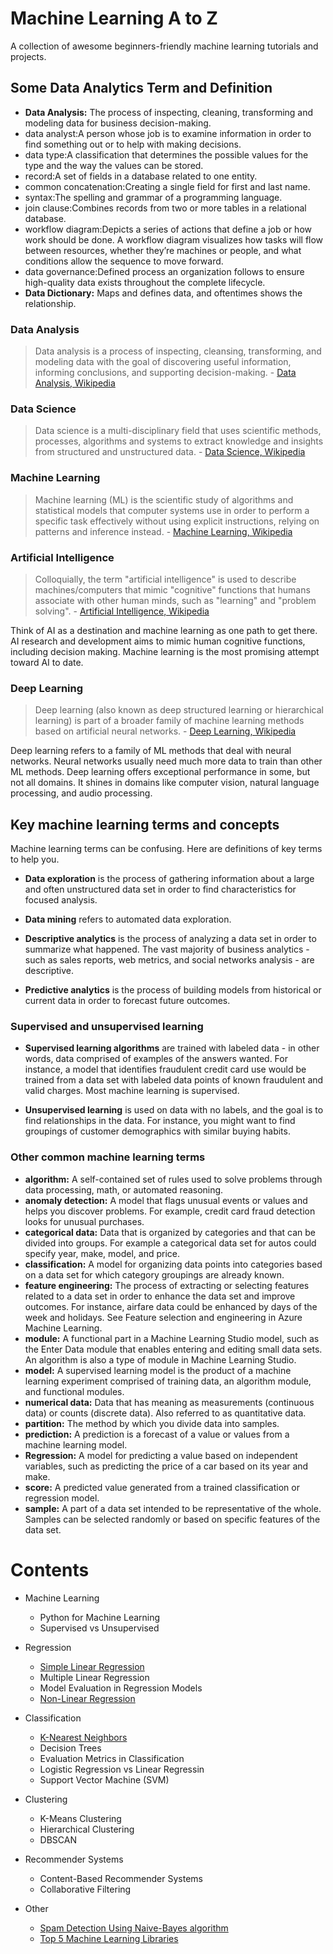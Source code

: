 # Machine Learning A to Z
A collection of awesome beginners-friendly machine learning tutorials and projects. 

## Some Data Analytics Term and Definition
- **Data Analysis:** The process of inspecting, cleaning, transforming and modeling data for business decision-making.
- data analyst:A person whose job is to examine information in order to find something out or to help with making decisions.
- data type:A classification that determines the possible values for the type and the way the values can be stored.
- record:A set of fields in a database related to one entity.
- common concatenation:Creating a single field for first and last name.
- syntax:The spelling and grammar of a programming language.
- join clause:Combines records from two or more tables in a relational database.
- workflow diagram:Depicts a series of actions that define a job or how work should be done. A workflow diagram visualizes how tasks will flow between resources, whether they’re machines or people, and what conditions allow the sequence to move forward.
- data governance:Defined process an organization follows to ensure high-quality data exists throughout the complete lifecycle.
- **Data Dictionary:** Maps and defines data, and oftentimes shows the relationship.

### Data Analysis
> Data analysis is a process of inspecting, cleansing, transforming, and
modeling data with the goal of discovering useful information, informing
conclusions, and supporting decision-making. - [Data Analysis, Wikipedia](https://en.wikipedia.org/wiki/Data_analysis)

### Data Science
> Data science is a multi-disciplinary field that uses scientific methods,
processes, algorithms and systems to extract knowledge and insights from
structured and unstructured data. - [Data Science, Wikipedia](https://en.wikipedia.org/wiki/Data_science)

### Machine Learning
> Machine learning (ML) is the scientific study of algorithms and statistical
models that computer systems use in order to perform a specific task
effectively without using explicit instructions, relying on patterns and
inference instead. - [Machine Learning, Wikipedia](https://en.wikipedia.org/wiki/Machine_learning)

### Artificial Intelligence
> Colloquially, the term "artificial intelligence" is used to describe
machines/computers that mimic "cognitive" functions that humans
associate with other human minds, such as "learning" and "problem
solving". - [Artificial Intelligence, Wikipedia](https://en.wikipedia.org/wiki/Artificial_intelligence)

Think of AI as a destination and machine learning as one path to get there. AI
research and development aims to mimic human cognitive functions, including
decision making. Machine learning is the most promising attempt toward AI to date.

### Deep Learning
> Deep learning (also known as deep structured learning or hierarchical
learning) is part of a broader family of machine learning methods based on
artificial neural networks. - [Deep Learning, Wikipedia](https://en.wikipedia.org/wiki/Deep_learning)

Deep learning refers to a family of ML methods that deal with neural networks.
Neural networks usually need much more data to train than other ML methods.
Deep learning offers exceptional performance in some, but not all domains. It
shines in domains like computer vision, natural language processing, and audio
processing.

## Key machine learning terms and concepts
Machine learning terms can be confusing. Here are definitions of key terms to help you.

- **Data exploration** is the process of gathering information about a large and often unstructured data set in order to find characteristics for focused analysis. 
- **Data mining** refers to automated data exploration. 

- **Descriptive analytics** is the process of analyzing a data set in order to summarize what happened. The vast majority of business analytics - such as sales reports, web metrics, and social networks analysis - are descriptive. 

- **Predictive analytics** is the process of building models from historical or current data in order to forecast future outcomes. 

### Supervised and unsupervised learning 

- **Supervised learning algorithms** are trained with labeled data - in other words, data comprised of examples of the answers wanted. For instance, a model that identifies fraudulent credit card use would be trained from a data set with labeled data points of known fraudulent and valid charges. Most machine learning is supervised. 

- **Unsupervised learning** is used on data with no labels, and the goal is to find relationships in the data. For instance, you might want to find groupings of customer demographics with similar buying habits. 


### Other common machine learning terms
- **algorithm:** A self-contained set of rules used to solve problems through data
processing, math, or automated reasoning.
- **anomaly detection:** A model that flags unusual events or values and helps you
discover problems. For example, credit card fraud detection looks for unusual
purchases.
- **categorical data:** Data that is organized by categories and that can be divided
into groups. For example a categorical data set for autos could specify year,
make, model, and price.
- **classification:** A model for organizing data points into categories based on a
data set for which category groupings are already known.
- **feature engineering:** The process of extracting or selecting features related to
a data set in order to enhance the data set and improve outcomes. For instance,
airfare data could be enhanced by days of the week and holidays. See Feature
selection and engineering in Azure Machine Learning.
- **module:** A functional part in a Machine Learning Studio model, such as the
Enter Data module that enables entering and editing small data sets. An
algorithm is also a type of module in Machine Learning Studio.
- **model:** A supervised learning model is the product of a machine learning
experiment comprised of training data, an algorithm module, and functional
modules.
- **numerical data:** Data that has meaning as measurements (continuous data) or
counts (discrete data). Also referred to as quantitative data.
- **partition:** The method by which you divide data into samples.
- **prediction:** A prediction is a forecast of a value or values from a machine
learning model.
- **Regression:** A model for predicting a value based on independent variables,
such as predicting the price of a car based on its year and make.
- **score:** A predicted value generated from a trained classification or regression
model.
- **sample:** A part of a data set intended to be representative of the whole.
Samples can be selected randomly or based on specific features of the data set.


# Contents
- Machine Learning
  - Python for Machine Learning
  - Supervised vs Unsupervised

- Regression
  - [Simple Linear Regression](https://github.com/sanikamal/awesome-ml-examples/blob/master/Simple-Linear-Regression.ipynb)
  - Multiple Linear Regression
  - Model Evaluation in Regression Models
  - [Non-Linear Regression](https://github.com/sanikamal/awesome-ml-examples/blob/master/NoneLinearRegression.ipynb)
- Classification
  - [K-Nearest Neighbors](https://github.com/sanikamal/awesome-ml-examples/blob/master/K-Nearest-neighbors.ipynb)
  - Decision Trees
  - Evaluation Metrics in Classification
  - Logistic Regression vs Linear Regressin
  - Support Vector Machine (SVM)

- Clustering
  - K-Means Clustering
  - Hierarchical Clustering
  - DBSCAN

- Recommender Systems
  - Content-Based Recommender Systems
  - Collaborative Filtering

- Other
  - [Spam Detection Using  Naive-Bayes algorithm](https://github.com/sanikamal/awesome-ml-examples/blob/master/spam-detection/spam-detection.ipynb)
  - [Top 5 Machine Learning Libraries](https://github.com/sanikamal/awesome-ml-examples/blob/master/The%20Top%205%20Machine%20Learning%20Libraries%20in%20Python.ipynb)
 
